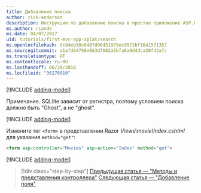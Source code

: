 ```yaml
---
title: Добавление поиска
author: rick-anderson
description: Инструкции по добавлению поиска в простое приложение ASP.NET Core MVC
ms.author: riande
ms.date: 04/07/2017
uid: tutorials/first-mvc-app-xplat/search
ms.openlocfilehash: dc84eb38c0487d90451979ec9572bf1641571357
ms.sourcegitcommit: a1afd04758e663d7062a5bfa8a0d4dca38f42afc
ms.translationtype: HT
ms.contentlocale: ru-RU
ms.lasthandoff: 06/20/2018
ms.locfileid: "36276010"
---
```

[!INCLUDE [adding-model](../../includes/mvc-intro/search1.md)]

Примечание. SQLlite зависит от регистра, поэтому условием поиска должно быть "Ghost", а не "ghost".

[!INCLUDE [adding-model](../../includes/mvc-intro/search2.md)]

Измените тег `<form>` в представлении Razor *Views\movie\Index.cshtml* для указания `method="get"`:

```html
<form asp-controller="Movies" asp-action="Index" method="get">
```

[!INCLUDE [adding-model](../../includes/mvc-intro/search3.md)]

> [!div class="step-by-step"]
> [Предыдущая статья — "Методы и представления контроллера"](controller-methods-views.md)
> [Следующая статья — "Добавление поля"](new-field.md)  
